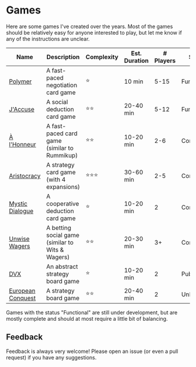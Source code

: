 # Games

Here are some games I've created over the years. Most of the games should be relatively easy for anyone interested to play, but let me know if any of the instructions are unclear.

| Name                                                | Description                                      | Complexity | Est. Duration | # Players | Status     | Release Date   | 
|-----------------------------------------------------|--------------------------------------------------|------------|--------------|---------|------------|----------------|
| [Polymer](Polymer/README.md)                        | A fast-paced negotiation card game               | ⭐️         | 10 min       | 5-15    | Functional | September 2023 |
| [J'Accuse](JAccuse/README.md)                       | A social deduction card game                     | ⭐️⭐️       | 20-40 min    | 5-12    | Functional | Spring 2023    |
| [À l'Honneur](À%20l'Honneur/README.md)              | A fast-paced card game (similar to Rummikup)     | ⭐️⭐️       | 10-20 min    | 2-6     | Completed  | December 2022  |
| [Aristocracy](Aristocracy/README.md)                | A strategy card game (with 4 expansions)         | ⭐️⭐️⭐️️    | 30-60 min    | 2-5     | Completed  | Summer 2018    |
| [Mystic Dialogue](Mystic%20Dialogue/README.md)      | A cooperative deduction card game                | ⭐️         | 10-20 min    | 2       | Completed  | February 2022  |
| [Unwise Wagers](Unwise%20Wagers/README.md)          | A betting social game (similar to Wits & Wagers) | ⭐️⭐️       | 20-30 min    | 3+      | Completed  | March 2023     |
| [DVX](DVX/README.md)                                | An abstract strategy board game                  | ⭐️         | 10-20 min    | 2       | Published  | April 2015     |
| [European Conquest](European%20Conquest/README.md)  | A strategy board game                            | ⭐️⭐️      | 20-40 min    | 2       | Unbalanced | Spring 2012    |

Games with the status "Functional" are still under development, but are mostly complete and should at most require a little bit of balancing.


## Feedback

Feedback is always very welcome! Please open an issue (or even a pull request) if you have any suggestions.

